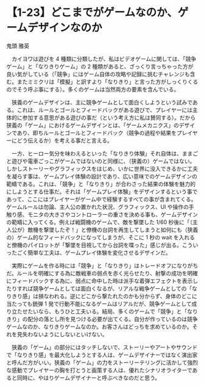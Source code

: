 # 【1-23】どこまでがゲームなのか、ゲームデザインなのか

<div class="author">鬼頭 雅英</div>

　カイヨワは遊びを 4 種類に分類したが、私はビデオゲームに関しては、「競争ゲーム」と「なりきりゲーム」の 2 種類があると、ざっくり言っちゃった方が良い気がしている（「競争」にはゲーム自体の攻略や記録に挑むチャレンジも含む。またミミクリは「模擬」と訳すより「なりきり」と言った方がしっくりくるのでそう呼ぶ事にする）。多くのゲームは当然両方の要素を含んでいる。

　狭義のゲームデザインは、主に競争ゲームとして面白くしようという試みである。これは、ルールとゴールとフィードバックがある遊びで、プレイヤーには主体的に参加する意思がある遊びの事だ（という考え方に私は賛同する）。だから狭義の「ゲーム」におけるゲームデザインとは、「ゲームメカニクス」のデザインであり、即ちルールとゴールとフィードバック（競争の過程や結果をプレイヤーにどう伝えるか）を考える事だと言える。

　一方、ヒーロー気分を味わえるといった「なりきり体験」それ自体は、ままごと遊びや電車ごっこがゲームではないのと同様に、（狭義の）ゲームではない。しかしストーリーやグラフィックスをはじめ、いかに世界に没入できるかに工夫を凝らす事は、ゲームプレイ体験の設計であり、広い意味でのゲームデザインの範疇である。これは、「競争」と「なりきり」が合わさった結果の体験を魅力的にしようとする仕事だ。それは「ゲームプレイ体験」をデザインするという事であって、ここにはプレイヤーがゲーム中で経験するすべての事が含まれてくる。ゲームルールは勿論、主人公の置かれた状況、グラフィックス、UI や操作の手触り感、モニタの大きさやコントローラーの重さを決める事も、ゲームデザインの範疇に入ってくる。例えば戦闘機のゲームで、敵を撃墜した 1/60 秒後に「（主人公が）敵機を撃墜したぞ！」と僚機の台詞を再生してしまうと如何にも（狭義の）ゲーム的なフィードバックになってしまうが、そこに 1 秒の wait を入れると僚機のパイロットが「撃墜を目視してから台詞を喋った」感じが出る。こういったごく簡単な工夫は、ゲームプレイ体験を変化させるデザインだ。

　実際にゲームを作る時には「競争」と「なりきり」はトレードオフになりがちだ。ルールを明確にする為に敵戦車の弱点を赤く光らせたり、射撃の成功を明確にフィードバックする為に、弱点に命中した時は派手な着弾エフェクトを表示したりすれば競争ゲームとしては面白くなるが、リアルな戦争ゲームとしての「なりきり感」は損なわれる。逆にどこから撃たれたのかも分からず、身体のどこに当たっても銃弾 1 発で行動不能になるゲームはリアルだが、競争ゲームとして成り立たせたいなら、もうひと工夫いる。結局、多くのゲームで「競争」と「なりきり」の配分の落とし所を見つける必要が出てくる。自分が作っているのは競争ゲームなのか、なりきりゲームなのか。お客さんはどっちを求めているのか。それを見失わないようにしないといけない。

　狭義の「ゲーム」の部分にはタッチしないで、ストーリーやアートやサウンドで「なりきり感」を最大化しようとする人は、ゲームデザイナーではなく演出家と呼んだ方がいい。狭義の「ゲーム」の力をストーリーテリングに活かして強烈な感動でプレイヤーの胸を打とうと画策する人は、優れたシナリオライターであると同時に、やはりゲームデザイナーと呼ぶべきなのだと思う。
